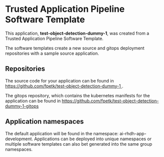 # Trusted Application Pipeline Software Template

This application, **test-object-detection-dummy-1**, was created from a Trusted Application Pipeline Software Template.

The software templates create a new source and gitops deployment repositories with a sample source application. 

## Repositories

The source code for your application can be found in [https://github.com/fpetk/test-object-detection-dummy-1 ](https://github.com/fpetk/test-object-detection-dummy-1 ).
 
The gitops repository, which contains the kubernetes manifests for the application can be found in 
[https://github.com/fpetk/test-object-detection-dummy-1-gitops ](https://github.com/fpetk/test-object-detection-dummy-1-gitops ) 

## Application namespaces 

The default application will be found in the namespace: ai-rhdh-app-development. Applications can be deployed into unique namespaces or multiple software templates can also bet generated into the same group namespaces.  